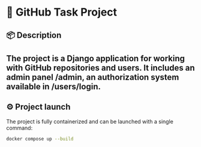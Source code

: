 # 🚀 GitHub Task Project

## 📦 Description

The project is a Django application for working with GitHub repositories and users.
It includes an admin panel /admin, an authorization system available in /users/login.
---

## ⚙️ Project launch

The project is fully containerized and can be launched with a single command:

```bash
docker compose up --build

